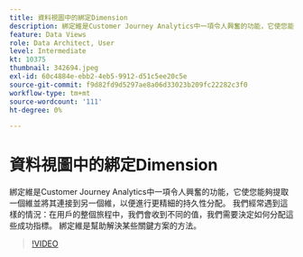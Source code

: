 ```yaml
---
title: 資料視圖中的綁定Dimension
description: 綁定維是Customer Journey Analytics中一項令人興奮的功能，它使您能夠獲取一個維並將其連接到另一個維……（說明應介於60到160個字元之間）
feature: Data Views
role: Data Architect, User
level: Intermediate
kt: 10375
thumbnail: 342694.jpeg
exl-id: 60c4884e-ebb2-4eb5-9912-d51c5ee20c5e
source-git-commit: f9d82fd9d5297ae8a06d33023b209fc22282c3f0
workflow-type: tm+mt
source-wordcount: '111'
ht-degree: 0%

---
```


# 資料視圖中的綁定Dimension

綁定維是Customer Journey Analytics中一項令人興奮的功能，它使您能夠提取一個維並將其連接到另一個維，以便進行更精細的持久性分配。 我們經常遇到這樣的情況：在用戶的整個旅程中，我們會收到不同的值，我們需要決定如何分配這些成功指標。 綁定維是幫助解決某些關鍵方案的方法。

>[!VIDEO](https://video.tv.adobe.com/v/342694/?quality=12&learn=on)
